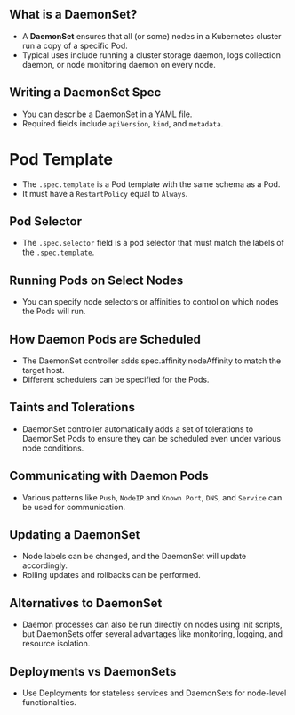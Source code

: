 ## What is a DaemonSet?
- A **DaemonSet** ensures that all (or some) nodes in a Kubernetes cluster run a copy of a specific Pod.
- Typical uses include running a cluster storage daemon, logs collection daemon, or node monitoring daemon on every node.


## Writing a DaemonSet Spec
- You can describe a DaemonSet in a YAML file.
- Required fields include `apiVersion`, `kind`, and `metadata`.


# Pod Template
- The `.spec.template` is a Pod template with the same schema as a Pod.
- It must have a `RestartPolicy` equal to `Always`.


## Pod Selector
- The `.spec.selector` field is a pod selector that must match the labels of the `.spec.template`.


## Running Pods on Select Nodes
- You can specify node selectors or affinities to control on which nodes the Pods will run.


## How Daemon Pods are Scheduled
- The DaemonSet controller adds spec.affinity.nodeAffinity to match the target host.
- Different schedulers can be specified for the Pods.


## Taints and Tolerations
- DaemonSet controller automatically adds a set of tolerations to DaemonSet Pods to ensure they can be scheduled even under various node conditions.


## Communicating with Daemon Pods
- Various patterns like `Push`, `NodeIP` and `Known Port`, `DNS`, and `Service` can be used for communication.


## Updating a DaemonSet
- Node labels can be changed, and the DaemonSet will update accordingly.
- Rolling updates and rollbacks can be performed.


## Alternatives to DaemonSet
- Daemon processes can also be run directly on nodes using init scripts, but DaemonSets offer several advantages like monitoring, logging, and resource isolation.


## Deployments vs DaemonSets
- Use Deployments for stateless services and DaemonSets for node-level functionalities.
